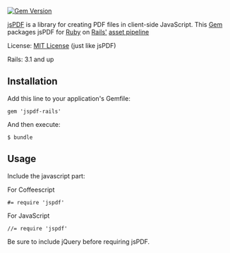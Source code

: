 [![Gem Version](https://badge.fury.io/rb/jspdf-rails.svg)](http://badge.fury.io/rb/jspdf-rails)

[jsPDF](https://github.com/MrRio/jsPDF) is a library for creating PDF files in client-side JavaScript.
This [Gem](https://rubygems.org/gems/jspdf-rails) packages jsPDF for [Ruby](http://www.ruby-lang.org) on
[Rails'](http://rubyonrails.org/) [asset pipeline](http://guides.rubyonrails.org/asset_pipeline.html)

License: [MIT License](http://opensource.org/licenses/MIT) (just like jsPDF)

Rails: 3.1 and up

## Installation

Add this line to your application's Gemfile:

    gem 'jspdf-rails'


And then execute:

    $ bundle


## Usage

Include the javascript part:

For Coffeescript

    #= require 'jspdf'

For JavaScript

    //= require 'jspdf'


Be sure to include jQuery before requiring jsPDF.
